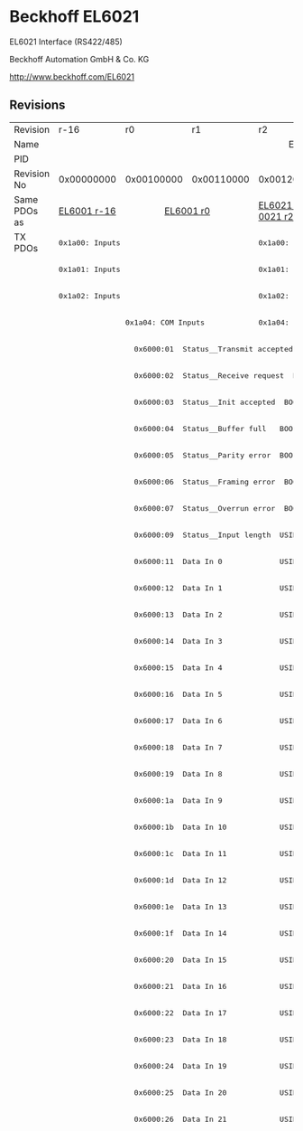 # Beckhoff EL6021

EL6021 Interface (RS422/485)

Beckhoff Automation GmbH & Co. KG

http://www.beckhoff.com/EL6021

## Revisions
<table>
<tr >
<td>Revision</td>
<td>r-16</td>
<td>r0</td>
<td>r1</td>
<td>r2</td>
<td>r3</td>
<td>r4</td>
<td>r5</td>
<td>r6</td>
</tr>
<tr >
<td>Name</td>
<td colspan=8 align="center">EL6021 Interface (RS422/485)</td>
</tr>
<tr >
<td>PID</td>
<td colspan=8 align="center">0x17853052</td>
</tr>
<tr >
<td>Revision No</td>
<td>0x00000000</td>
<td>0x00100000</td>
<td>0x00110000</td>
<td>0x00120000</td>
<td>0x00130000</td>
<td>0x00140000</td>
<td>0x00150000</td>
<td>0x00160000</td>
</tr>
<tr >
<td>Same PDOs as</td>
<td><a href="EL6001">EL6001 r-16</a></td>
<td colspan=2 align="center"><a href="EL6001">EL6001 r0</a></td>
<td><a href="EL6021-0021">EL6021-0021 r2</a></td>
<td><a href="EL6021-0021">EL6021-0021 r3</a></td>
<td><a href="EL6021-0021">EL6021-0021 r4</a></td>
<td colspan=2 align="center"><a href="EL6021-0021">EL6021-0021 r5</a><br/><a href="EL6021-0021">EL6021-0021 r6</a></td>
</tr>
<tr class="txpdo pdosection">
<td rowspan=200 valign=top>TX PDOs</td>
<td colspan=3 align="left"><pre>0x1a00: Inputs</pre></td>
<td colspan=5 align="left"><pre>0x1a00: TxPDO-Map Inputs</pre></td>
<td></td>
</tr>
<tr class="txpdo pdosection">
<td colspan=3 align="left"><pre>0x1a01: Inputs</pre></td>
<td colspan=5 align="left"><pre>0x1a01: TxPDO-Map Inputs</pre></td>
</tr>
<tr class="txpdo pdosection">
<td colspan=3 align="left"><pre>0x1a02: Inputs</pre></td>
<td colspan=5 align="left"><pre>0x1a02: TxPDO-Map Inputs</pre></td>
</tr>
<tr class="txpdo pdosection">
<td></td>
<td colspan=2 align="left"><pre>0x1a04: COM Inputs</pre></td>
<td colspan=5 align="left"><pre>0x1a04: COM TxPDO-Map Inputs</pre></td>
</tr>
<tr class="txpdo">
<td></td>
<td colspan=7 align="left"><pre>  0x6000:01  Status__Transmit accepted  BOOL</pre></td>
</tr>
<tr class="txpdo">
<td></td>
<td colspan=7 align="left"><pre>  0x6000:02  Status__Receive request  BOOL</pre></td>
</tr>
<tr class="txpdo">
<td></td>
<td colspan=7 align="left"><pre>  0x6000:03  Status__Init accepted  BOOL</pre></td>
</tr>
<tr class="txpdo">
<td></td>
<td colspan=7 align="left"><pre>  0x6000:04  Status__Buffer full   BOOL</pre></td>
</tr>
<tr class="txpdo">
<td></td>
<td colspan=7 align="left"><pre>  0x6000:05  Status__Parity error  BOOL</pre></td>
</tr>
<tr class="txpdo">
<td></td>
<td colspan=7 align="left"><pre>  0x6000:06  Status__Framing error  BOOL</pre></td>
</tr>
<tr class="txpdo">
<td></td>
<td colspan=7 align="left"><pre>  0x6000:07  Status__Overrun error  BOOL</pre></td>
</tr>
<tr class="txpdo">
<td></td>
<td colspan=7 align="left"><pre>  0x6000:09  Status__Input length  USINT</pre></td>
</tr>
<tr class="txpdo">
<td></td>
<td colspan=7 align="left"><pre>  0x6000:11  Data In 0             USINT</pre></td>
</tr>
<tr class="txpdo">
<td></td>
<td colspan=7 align="left"><pre>  0x6000:12  Data In 1             USINT</pre></td>
</tr>
<tr class="txpdo">
<td></td>
<td colspan=7 align="left"><pre>  0x6000:13  Data In 2             USINT</pre></td>
</tr>
<tr class="txpdo">
<td></td>
<td colspan=7 align="left"><pre>  0x6000:14  Data In 3             USINT</pre></td>
</tr>
<tr class="txpdo">
<td></td>
<td colspan=7 align="left"><pre>  0x6000:15  Data In 4             USINT</pre></td>
</tr>
<tr class="txpdo">
<td></td>
<td colspan=7 align="left"><pre>  0x6000:16  Data In 5             USINT</pre></td>
</tr>
<tr class="txpdo">
<td></td>
<td colspan=7 align="left"><pre>  0x6000:17  Data In 6             USINT</pre></td>
</tr>
<tr class="txpdo">
<td></td>
<td colspan=7 align="left"><pre>  0x6000:18  Data In 7             USINT</pre></td>
</tr>
<tr class="txpdo">
<td></td>
<td colspan=7 align="left"><pre>  0x6000:19  Data In 8             USINT</pre></td>
</tr>
<tr class="txpdo">
<td></td>
<td colspan=7 align="left"><pre>  0x6000:1a  Data In 9             USINT</pre></td>
</tr>
<tr class="txpdo">
<td></td>
<td colspan=7 align="left"><pre>  0x6000:1b  Data In 10            USINT</pre></td>
</tr>
<tr class="txpdo">
<td></td>
<td colspan=7 align="left"><pre>  0x6000:1c  Data In 11            USINT</pre></td>
</tr>
<tr class="txpdo">
<td></td>
<td colspan=7 align="left"><pre>  0x6000:1d  Data In 12            USINT</pre></td>
</tr>
<tr class="txpdo">
<td></td>
<td colspan=7 align="left"><pre>  0x6000:1e  Data In 13            USINT</pre></td>
</tr>
<tr class="txpdo">
<td></td>
<td colspan=7 align="left"><pre>  0x6000:1f  Data In 14            USINT</pre></td>
</tr>
<tr class="txpdo">
<td></td>
<td colspan=7 align="left"><pre>  0x6000:20  Data In 15            USINT</pre></td>
</tr>
<tr class="txpdo">
<td></td>
<td colspan=7 align="left"><pre>  0x6000:21  Data In 16            USINT</pre></td>
</tr>
<tr class="txpdo">
<td></td>
<td colspan=7 align="left"><pre>  0x6000:22  Data In 17            USINT</pre></td>
</tr>
<tr class="txpdo">
<td></td>
<td colspan=7 align="left"><pre>  0x6000:23  Data In 18            USINT</pre></td>
</tr>
<tr class="txpdo">
<td></td>
<td colspan=7 align="left"><pre>  0x6000:24  Data In 19            USINT</pre></td>
</tr>
<tr class="txpdo">
<td></td>
<td colspan=7 align="left"><pre>  0x6000:25  Data In 20            USINT</pre></td>
</tr>
<tr class="txpdo">
<td></td>
<td colspan=7 align="left"><pre>  0x6000:26  Data In 21            USINT</pre></td>
</tr>
<tr class="txpdo pdosection">
<td colspan=4 align="left"></td>
<td colspan=4 align="left"><pre>0x1a05: COM ext. inputs</pre></td>
</tr>
<tr class="txpdo">
<td colspan=4 align="left"></td>
<td colspan=4 align="left"><pre>  0x6001:01  Status__Transmit accepted  BOOL</pre></td>
</tr>
<tr class="txpdo">
<td colspan=4 align="left"></td>
<td colspan=4 align="left"><pre>  0x6001:02  Status__Receive request  BOOL</pre></td>
</tr>
<tr class="txpdo">
<td colspan=4 align="left"></td>
<td colspan=4 align="left"><pre>  0x6001:03  Status__Init accepted  BOOL</pre></td>
</tr>
<tr class="txpdo">
<td colspan=4 align="left"></td>
<td colspan=4 align="left"><pre>  0x6001:04  Status__Buffer full   BOOL</pre></td>
</tr>
<tr class="txpdo">
<td colspan=4 align="left"></td>
<td colspan=4 align="left"><pre>  0x6001:05  Status__Parity error  BOOL</pre></td>
</tr>
<tr class="txpdo">
<td colspan=4 align="left"></td>
<td colspan=4 align="left"><pre>  0x6001:06  Status__Framing error  BOOL</pre></td>
</tr>
<tr class="txpdo">
<td colspan=4 align="left"></td>
<td colspan=4 align="left"><pre>  0x6001:07  Status__Overrun error  BOOL</pre></td>
</tr>
<tr class="txpdo">
<td colspan=4 align="left"></td>
<td colspan=4 align="left"><pre>  0x6001:09  Status__Input length  USINT</pre></td>
</tr>
<tr class="txpdo">
<td colspan=4 align="left"></td>
<td colspan=4 align="left"><pre>  0x6001:11  Data In 0             UINT</pre></td>
</tr>
<tr class="txpdo">
<td colspan=4 align="left"></td>
<td colspan=4 align="left"><pre>  0x6001:12  Data In 1             UINT</pre></td>
</tr>
<tr class="txpdo">
<td colspan=4 align="left"></td>
<td colspan=4 align="left"><pre>  0x6001:13  Data In 2             UINT</pre></td>
</tr>
<tr class="txpdo">
<td colspan=4 align="left"></td>
<td colspan=4 align="left"><pre>  0x6001:14  Data In 3             UINT</pre></td>
</tr>
<tr class="txpdo">
<td colspan=4 align="left"></td>
<td colspan=4 align="left"><pre>  0x6001:15  Data In 4             UINT</pre></td>
</tr>
<tr class="txpdo">
<td colspan=4 align="left"></td>
<td colspan=4 align="left"><pre>  0x6001:16  Data In 5             UINT</pre></td>
</tr>
<tr class="txpdo">
<td colspan=4 align="left"></td>
<td colspan=4 align="left"><pre>  0x6001:17  Data In 6             UINT</pre></td>
</tr>
<tr class="txpdo">
<td colspan=4 align="left"></td>
<td colspan=4 align="left"><pre>  0x6001:18  Data In 7             UINT</pre></td>
</tr>
<tr class="txpdo">
<td colspan=4 align="left"></td>
<td colspan=4 align="left"><pre>  0x6001:19  Data In 8             UINT</pre></td>
</tr>
<tr class="txpdo">
<td colspan=4 align="left"></td>
<td colspan=4 align="left"><pre>  0x6001:1a  Data In 9             UINT</pre></td>
</tr>
<tr class="txpdo">
<td colspan=4 align="left"></td>
<td colspan=4 align="left"><pre>  0x6001:1b  Data In 10            UINT</pre></td>
</tr>
<tr class="txpdo">
<td colspan=4 align="left"></td>
<td colspan=4 align="left"><pre>  0x6001:1c  Data In 11            UINT</pre></td>
</tr>
<tr class="txpdo">
<td colspan=4 align="left"></td>
<td colspan=4 align="left"><pre>  0x6001:1d  Data In 12            UINT</pre></td>
</tr>
<tr class="txpdo">
<td colspan=4 align="left"></td>
<td colspan=4 align="left"><pre>  0x6001:1e  Data In 13            UINT</pre></td>
</tr>
<tr class="txpdo">
<td colspan=4 align="left"></td>
<td colspan=4 align="left"><pre>  0x6001:1f  Data In 14            UINT</pre></td>
</tr>
<tr class="txpdo">
<td colspan=4 align="left"></td>
<td colspan=4 align="left"><pre>  0x6001:20  Data In 15            UINT</pre></td>
</tr>
<tr class="txpdo">
<td colspan=4 align="left"></td>
<td colspan=4 align="left"><pre>  0x6001:21  Data In 16            UINT</pre></td>
</tr>
<tr class="txpdo">
<td colspan=4 align="left"></td>
<td colspan=4 align="left"><pre>  0x6001:22  Data In 17            UINT</pre></td>
</tr>
<tr class="txpdo">
<td colspan=4 align="left"></td>
<td colspan=4 align="left"><pre>  0x6001:23  Data In 18            UINT</pre></td>
</tr>
<tr class="txpdo">
<td colspan=4 align="left"></td>
<td colspan=4 align="left"><pre>  0x6001:24  Data In 19            UINT</pre></td>
</tr>
<tr class="txpdo">
<td colspan=4 align="left"></td>
<td colspan=4 align="left"><pre>  0x6001:25  Data In 20            UINT</pre></td>
</tr>
<tr class="txpdo">
<td colspan=4 align="left"></td>
<td colspan=4 align="left"><pre>  0x6001:26  Data In 21            UINT</pre></td>
</tr>
<tr class="txpdo">
<td colspan=4 align="left"></td>
<td colspan=4 align="left"><pre>  0x6001:27  Data In 22            UINT</pre></td>
</tr>
<tr class="txpdo">
<td colspan=4 align="left"></td>
<td colspan=4 align="left"><pre>  0x6001:28  Data In 23            UINT</pre></td>
</tr>
<tr class="txpdo">
<td colspan=4 align="left"></td>
<td colspan=4 align="left"><pre>  0x6001:29  Data In 24            UINT</pre></td>
</tr>
<tr class="txpdo">
<td colspan=4 align="left"></td>
<td colspan=4 align="left"><pre>  0x6001:2a  Data In 25            UINT</pre></td>
</tr>
<tr class="txpdo">
<td colspan=4 align="left"></td>
<td colspan=4 align="left"><pre>  0x6001:2b  Data In 26            UINT</pre></td>
</tr>
<tr class="txpdo">
<td colspan=4 align="left"></td>
<td colspan=4 align="left"><pre>  0x6001:2c  Data In 27            UINT</pre></td>
</tr>
<tr class="txpdo">
<td colspan=4 align="left"></td>
<td colspan=4 align="left"><pre>  0x6001:2d  Data In 28            UINT</pre></td>
</tr>
<tr class="txpdo">
<td colspan=4 align="left"></td>
<td colspan=4 align="left"><pre>  0x6001:2e  Data In 29            UINT</pre></td>
</tr>
<tr class="txpdo">
<td colspan=4 align="left"></td>
<td colspan=4 align="left"><pre>  0x6001:2f  Data In 30            UINT</pre></td>
</tr>
<tr class="txpdo">
<td colspan=4 align="left"></td>
<td colspan=4 align="left"><pre>  0x6001:30  Data In 31            UINT</pre></td>
</tr>
<tr class="txpdo">
<td colspan=4 align="left"></td>
<td colspan=4 align="left"><pre>  0x6001:31  Data In 32            UINT</pre></td>
</tr>
<tr class="txpdo">
<td colspan=4 align="left"></td>
<td colspan=4 align="left"><pre>  0x6001:32  Data In 33            UINT</pre></td>
</tr>
<tr class="txpdo">
<td colspan=4 align="left"></td>
<td colspan=4 align="left"><pre>  0x6001:33  Data In 34            UINT</pre></td>
</tr>
<tr class="txpdo">
<td colspan=4 align="left"></td>
<td colspan=4 align="left"><pre>  0x6001:34  Data In 35            UINT</pre></td>
</tr>
<tr class="txpdo">
<td colspan=4 align="left"></td>
<td colspan=4 align="left"><pre>  0x6001:35  Data In 36            UINT</pre></td>
</tr>
<tr class="txpdo">
<td colspan=4 align="left"></td>
<td colspan=4 align="left"><pre>  0x6001:36  Data In 37            UINT</pre></td>
</tr>
<tr class="txpdo">
<td colspan=4 align="left"></td>
<td colspan=4 align="left"><pre>  0x6001:37  Data In 38            UINT</pre></td>
</tr>
<tr class="txpdo">
<td colspan=4 align="left"></td>
<td colspan=4 align="left"><pre>  0x6001:38  Data In 39            UINT</pre></td>
</tr>
<tr class="txpdo">
<td colspan=4 align="left"></td>
<td colspan=4 align="left"><pre>  0x6001:39  Data In 40            UINT</pre></td>
</tr>
<tr class="txpdo">
<td colspan=4 align="left"></td>
<td colspan=4 align="left"><pre>  0x6001:3a  Data In 41            UINT</pre></td>
</tr>
<tr class="txpdo">
<td colspan=4 align="left"></td>
<td colspan=4 align="left"><pre>  0x6001:3b  Data In 42            UINT</pre></td>
</tr>
<tr class="txpdo">
<td colspan=4 align="left"></td>
<td colspan=4 align="left"><pre>  0x6001:3c  Data In 43            UINT</pre></td>
</tr>
<tr class="txpdo">
<td colspan=4 align="left"></td>
<td colspan=4 align="left"><pre>  0x6001:3d  Data In 44            UINT</pre></td>
</tr>
<tr class="txpdo">
<td colspan=4 align="left"></td>
<td colspan=4 align="left"><pre>  0x6001:3e  Data In 45            UINT</pre></td>
</tr>
<tr class="txpdo">
<td colspan=4 align="left"></td>
<td colspan=4 align="left"><pre>  0x6001:3f  Data In 46            UINT</pre></td>
</tr>
<tr class="txpdo">
<td colspan=4 align="left"></td>
<td colspan=4 align="left"><pre>  0x6001:40  Data In 47            UINT</pre></td>
</tr>
<tr class="txpdo">
<td colspan=4 align="left"></td>
<td colspan=4 align="left"><pre>  0x6001:41  Data In 48            UINT</pre></td>
</tr>
<tr class="txpdo">
<td colspan=4 align="left"></td>
<td colspan=4 align="left"><pre>  0x6001:42  Data In 49            UINT</pre></td>
</tr>
<tr class="txpdo pdosection">
<td colspan=6 align="left"></td>
<td colspan=2 align="left"><pre>0x1a06: COM TxPDO-Map Input 98 Byte</pre></td>
</tr>
<tr class="txpdo">
<td colspan=6 align="left"></td>
<td colspan=2 align="left"><pre>  0x6000:01  Status__Transmit accepted  BOOL</pre></td>
</tr>
<tr class="txpdo">
<td colspan=6 align="left"></td>
<td colspan=2 align="left"><pre>  0x6000:02  Status__Receive request  BOOL</pre></td>
</tr>
<tr class="txpdo">
<td colspan=6 align="left"></td>
<td colspan=2 align="left"><pre>  0x6000:03  Status__Init accepted  BOOL</pre></td>
</tr>
<tr class="txpdo">
<td colspan=6 align="left"></td>
<td colspan=2 align="left"><pre>  0x6000:04  Status__Buffer full   BOOL</pre></td>
</tr>
<tr class="txpdo">
<td colspan=6 align="left"></td>
<td colspan=2 align="left"><pre>  0x6000:05  Status__Parity error  BOOL</pre></td>
</tr>
<tr class="txpdo">
<td colspan=6 align="left"></td>
<td colspan=2 align="left"><pre>  0x6000:06  Status__Framing error  BOOL</pre></td>
</tr>
<tr class="txpdo">
<td colspan=6 align="left"></td>
<td colspan=2 align="left"><pre>  0x6000:07  Status__Overrun error  BOOL</pre></td>
</tr>
<tr class="txpdo">
<td colspan=6 align="left"></td>
<td colspan=2 align="left"><pre>  0x6000:09  Status__Input length  USINT</pre></td>
</tr>
<tr class="txpdo">
<td colspan=6 align="left"></td>
<td colspan=2 align="left"><pre>  0x6000:11  Data In 0             USINT</pre></td>
</tr>
<tr class="txpdo">
<td colspan=6 align="left"></td>
<td colspan=2 align="left"><pre>  0x6000:12  Data In 1             USINT</pre></td>
</tr>
<tr class="txpdo">
<td colspan=6 align="left"></td>
<td colspan=2 align="left"><pre>  0x6000:13  Data In 2             USINT</pre></td>
</tr>
<tr class="txpdo">
<td colspan=6 align="left"></td>
<td colspan=2 align="left"><pre>  0x6000:14  Data In 3             USINT</pre></td>
</tr>
<tr class="txpdo">
<td colspan=6 align="left"></td>
<td colspan=2 align="left"><pre>  0x6000:15  Data In 4             USINT</pre></td>
</tr>
<tr class="txpdo">
<td colspan=6 align="left"></td>
<td colspan=2 align="left"><pre>  0x6000:16  Data In 5             USINT</pre></td>
</tr>
<tr class="txpdo">
<td colspan=6 align="left"></td>
<td colspan=2 align="left"><pre>  0x6000:17  Data In 6             USINT</pre></td>
</tr>
<tr class="txpdo">
<td colspan=6 align="left"></td>
<td colspan=2 align="left"><pre>  0x6000:18  Data In 7             USINT</pre></td>
</tr>
<tr class="txpdo">
<td colspan=6 align="left"></td>
<td colspan=2 align="left"><pre>  0x6000:19  Data In 8             USINT</pre></td>
</tr>
<tr class="txpdo">
<td colspan=6 align="left"></td>
<td colspan=2 align="left"><pre>  0x6000:1a  Data In 9             USINT</pre></td>
</tr>
<tr class="txpdo">
<td colspan=6 align="left"></td>
<td colspan=2 align="left"><pre>  0x6000:1b  Data In 10            USINT</pre></td>
</tr>
<tr class="txpdo">
<td colspan=6 align="left"></td>
<td colspan=2 align="left"><pre>  0x6000:1c  Data In 11            USINT</pre></td>
</tr>
<tr class="txpdo">
<td colspan=6 align="left"></td>
<td colspan=2 align="left"><pre>  0x6000:1d  Data In 12            USINT</pre></td>
</tr>
<tr class="txpdo">
<td colspan=6 align="left"></td>
<td colspan=2 align="left"><pre>  0x6000:1e  Data In 13            USINT</pre></td>
</tr>
<tr class="txpdo">
<td colspan=6 align="left"></td>
<td colspan=2 align="left"><pre>  0x6000:1f  Data In 14            USINT</pre></td>
</tr>
<tr class="txpdo">
<td colspan=6 align="left"></td>
<td colspan=2 align="left"><pre>  0x6000:20  Data In 15            USINT</pre></td>
</tr>
<tr class="txpdo">
<td colspan=6 align="left"></td>
<td colspan=2 align="left"><pre>  0x6000:21  Data In 16            USINT</pre></td>
</tr>
<tr class="txpdo">
<td colspan=6 align="left"></td>
<td colspan=2 align="left"><pre>  0x6000:22  Data In 17            USINT</pre></td>
</tr>
<tr class="txpdo">
<td colspan=6 align="left"></td>
<td colspan=2 align="left"><pre>  0x6000:23  Data In 18            USINT</pre></td>
</tr>
<tr class="txpdo">
<td colspan=6 align="left"></td>
<td colspan=2 align="left"><pre>  0x6000:24  Data In 19            USINT</pre></td>
</tr>
<tr class="txpdo">
<td colspan=6 align="left"></td>
<td colspan=2 align="left"><pre>  0x6000:25  Data In 20            USINT</pre></td>
</tr>
<tr class="txpdo">
<td colspan=6 align="left"></td>
<td colspan=2 align="left"><pre>  0x6000:26  Data In 21            USINT</pre></td>
</tr>
<tr class="txpdo">
<td colspan=6 align="left"></td>
<td colspan=2 align="left"><pre>  0x6000:27  Data In 22            USINT</pre></td>
</tr>
<tr class="txpdo">
<td colspan=6 align="left"></td>
<td colspan=2 align="left"><pre>  0x6000:28  Data In 23            USINT</pre></td>
</tr>
<tr class="txpdo">
<td colspan=6 align="left"></td>
<td colspan=2 align="left"><pre>  0x6000:29  Data In 24            USINT</pre></td>
</tr>
<tr class="txpdo">
<td colspan=6 align="left"></td>
<td colspan=2 align="left"><pre>  0x6000:2a  Data In 25            USINT</pre></td>
</tr>
<tr class="txpdo">
<td colspan=6 align="left"></td>
<td colspan=2 align="left"><pre>  0x6000:2b  Data In 26            USINT</pre></td>
</tr>
<tr class="txpdo">
<td colspan=6 align="left"></td>
<td colspan=2 align="left"><pre>  0x6000:2c  Data In 27            USINT</pre></td>
</tr>
<tr class="txpdo">
<td colspan=6 align="left"></td>
<td colspan=2 align="left"><pre>  0x6000:2d  Data In 28            USINT</pre></td>
</tr>
<tr class="txpdo">
<td colspan=6 align="left"></td>
<td colspan=2 align="left"><pre>  0x6000:2e  Data In 29            USINT</pre></td>
</tr>
<tr class="txpdo">
<td colspan=6 align="left"></td>
<td colspan=2 align="left"><pre>  0x6000:2f  Data In 30            USINT</pre></td>
</tr>
<tr class="txpdo">
<td colspan=6 align="left"></td>
<td colspan=2 align="left"><pre>  0x6000:30  Data In 31            USINT</pre></td>
</tr>
<tr class="txpdo">
<td colspan=6 align="left"></td>
<td colspan=2 align="left"><pre>  0x6000:31  Data In 32            USINT</pre></td>
</tr>
<tr class="txpdo">
<td colspan=6 align="left"></td>
<td colspan=2 align="left"><pre>  0x6000:32  Data In 33            USINT</pre></td>
</tr>
<tr class="txpdo">
<td colspan=6 align="left"></td>
<td colspan=2 align="left"><pre>  0x6000:33  Data In 34            USINT</pre></td>
</tr>
<tr class="txpdo">
<td colspan=6 align="left"></td>
<td colspan=2 align="left"><pre>  0x6000:34  Data In 35            USINT</pre></td>
</tr>
<tr class="txpdo">
<td colspan=6 align="left"></td>
<td colspan=2 align="left"><pre>  0x6000:35  Data In 36            USINT</pre></td>
</tr>
<tr class="txpdo">
<td colspan=6 align="left"></td>
<td colspan=2 align="left"><pre>  0x6000:36  Data In 37            USINT</pre></td>
</tr>
<tr class="txpdo">
<td colspan=6 align="left"></td>
<td colspan=2 align="left"><pre>  0x6000:37  Data In 38            USINT</pre></td>
</tr>
<tr class="txpdo">
<td colspan=6 align="left"></td>
<td colspan=2 align="left"><pre>  0x6000:38  Data In 39            USINT</pre></td>
</tr>
<tr class="txpdo">
<td colspan=6 align="left"></td>
<td colspan=2 align="left"><pre>  0x6000:39  Data In 40            USINT</pre></td>
</tr>
<tr class="txpdo">
<td colspan=6 align="left"></td>
<td colspan=2 align="left"><pre>  0x6000:3a  Data In 41            USINT</pre></td>
</tr>
<tr class="txpdo">
<td colspan=6 align="left"></td>
<td colspan=2 align="left"><pre>  0x6000:3b  Data In 42            USINT</pre></td>
</tr>
<tr class="txpdo">
<td colspan=6 align="left"></td>
<td colspan=2 align="left"><pre>  0x6000:3c  Data In 43            USINT</pre></td>
</tr>
<tr class="txpdo">
<td colspan=6 align="left"></td>
<td colspan=2 align="left"><pre>  0x6000:3d  Data In 44            USINT</pre></td>
</tr>
<tr class="txpdo">
<td colspan=6 align="left"></td>
<td colspan=2 align="left"><pre>  0x6000:3e  Data In 45            USINT</pre></td>
</tr>
<tr class="txpdo">
<td colspan=6 align="left"></td>
<td colspan=2 align="left"><pre>  0x6000:3f  Data In 46            USINT</pre></td>
</tr>
<tr class="txpdo">
<td colspan=6 align="left"></td>
<td colspan=2 align="left"><pre>  0x6000:40  Data In 47            USINT</pre></td>
</tr>
<tr class="txpdo">
<td colspan=6 align="left"></td>
<td colspan=2 align="left"><pre>  0x6000:41  Data In 48            USINT</pre></td>
</tr>
<tr class="txpdo">
<td colspan=6 align="left"></td>
<td colspan=2 align="left"><pre>  0x6000:42  Data In 49            USINT</pre></td>
</tr>
<tr class="txpdo">
<td colspan=6 align="left"></td>
<td colspan=2 align="left"><pre>  0x6000:43  Data In 50            USINT</pre></td>
</tr>
<tr class="txpdo">
<td colspan=6 align="left"></td>
<td colspan=2 align="left"><pre>  0x6000:44  Data In 51            USINT</pre></td>
</tr>
<tr class="txpdo">
<td colspan=6 align="left"></td>
<td colspan=2 align="left"><pre>  0x6000:45  Data In 52            USINT</pre></td>
</tr>
<tr class="txpdo">
<td colspan=6 align="left"></td>
<td colspan=2 align="left"><pre>  0x6000:46  Data In 53            USINT</pre></td>
</tr>
<tr class="txpdo">
<td colspan=6 align="left"></td>
<td colspan=2 align="left"><pre>  0x6000:47  Data In 54            USINT</pre></td>
</tr>
<tr class="txpdo">
<td colspan=6 align="left"></td>
<td colspan=2 align="left"><pre>  0x6000:48  Data In 55            USINT</pre></td>
</tr>
<tr class="txpdo">
<td colspan=6 align="left"></td>
<td colspan=2 align="left"><pre>  0x6000:49  Data In 56            USINT</pre></td>
</tr>
<tr class="txpdo">
<td colspan=6 align="left"></td>
<td colspan=2 align="left"><pre>  0x6000:4a  Data In 57            USINT</pre></td>
</tr>
<tr class="txpdo">
<td colspan=6 align="left"></td>
<td colspan=2 align="left"><pre>  0x6000:4b  Data In 58            USINT</pre></td>
</tr>
<tr class="txpdo">
<td colspan=6 align="left"></td>
<td colspan=2 align="left"><pre>  0x6000:4c  Data In 59            USINT</pre></td>
</tr>
<tr class="txpdo">
<td colspan=6 align="left"></td>
<td colspan=2 align="left"><pre>  0x6000:4d  Data In 60            USINT</pre></td>
</tr>
<tr class="txpdo">
<td colspan=6 align="left"></td>
<td colspan=2 align="left"><pre>  0x6000:4e  Data In 61            USINT</pre></td>
</tr>
<tr class="txpdo">
<td colspan=6 align="left"></td>
<td colspan=2 align="left"><pre>  0x6000:4f  Data In 62            USINT</pre></td>
</tr>
<tr class="txpdo">
<td colspan=6 align="left"></td>
<td colspan=2 align="left"><pre>  0x6000:50  Data In 63            USINT</pre></td>
</tr>
<tr class="txpdo">
<td colspan=6 align="left"></td>
<td colspan=2 align="left"><pre>  0x6000:51  Data In 64            USINT</pre></td>
</tr>
<tr class="txpdo">
<td colspan=6 align="left"></td>
<td colspan=2 align="left"><pre>  0x6000:52  Data In 65            USINT</pre></td>
</tr>
<tr class="txpdo">
<td colspan=6 align="left"></td>
<td colspan=2 align="left"><pre>  0x6000:53  Data In 66            USINT</pre></td>
</tr>
<tr class="txpdo">
<td colspan=6 align="left"></td>
<td colspan=2 align="left"><pre>  0x6000:54  Data In 67            USINT</pre></td>
</tr>
<tr class="txpdo">
<td colspan=6 align="left"></td>
<td colspan=2 align="left"><pre>  0x6000:55  Data In 68            USINT</pre></td>
</tr>
<tr class="txpdo">
<td colspan=6 align="left"></td>
<td colspan=2 align="left"><pre>  0x6000:56  Data In 69            USINT</pre></td>
</tr>
<tr class="txpdo">
<td colspan=6 align="left"></td>
<td colspan=2 align="left"><pre>  0x6000:57  Data In 70            USINT</pre></td>
</tr>
<tr class="txpdo">
<td colspan=6 align="left"></td>
<td colspan=2 align="left"><pre>  0x6000:58  Data In 71            USINT</pre></td>
</tr>
<tr class="txpdo">
<td colspan=6 align="left"></td>
<td colspan=2 align="left"><pre>  0x6000:59  Data In 72            USINT</pre></td>
</tr>
<tr class="txpdo">
<td colspan=6 align="left"></td>
<td colspan=2 align="left"><pre>  0x6000:5a  Data In 73            USINT</pre></td>
</tr>
<tr class="txpdo">
<td colspan=6 align="left"></td>
<td colspan=2 align="left"><pre>  0x6000:5b  Data In 74            USINT</pre></td>
</tr>
<tr class="txpdo">
<td colspan=6 align="left"></td>
<td colspan=2 align="left"><pre>  0x6000:5c  Data In 75            USINT</pre></td>
</tr>
<tr class="txpdo">
<td colspan=6 align="left"></td>
<td colspan=2 align="left"><pre>  0x6000:5d  Data In 76            USINT</pre></td>
</tr>
<tr class="txpdo">
<td colspan=6 align="left"></td>
<td colspan=2 align="left"><pre>  0x6000:5e  Data In 77            USINT</pre></td>
</tr>
<tr class="txpdo">
<td colspan=6 align="left"></td>
<td colspan=2 align="left"><pre>  0x6000:5f  Data In 78            USINT</pre></td>
</tr>
<tr class="txpdo">
<td colspan=6 align="left"></td>
<td colspan=2 align="left"><pre>  0x6000:60  Data In 79            USINT</pre></td>
</tr>
<tr class="txpdo">
<td colspan=6 align="left"></td>
<td colspan=2 align="left"><pre>  0x6000:61  Data In 80            USINT</pre></td>
</tr>
<tr class="txpdo">
<td colspan=6 align="left"></td>
<td colspan=2 align="left"><pre>  0x6000:62  Data In 81            USINT</pre></td>
</tr>
<tr class="txpdo">
<td colspan=6 align="left"></td>
<td colspan=2 align="left"><pre>  0x6000:63  Data In 82            USINT</pre></td>
</tr>
<tr class="txpdo">
<td colspan=6 align="left"></td>
<td colspan=2 align="left"><pre>  0x6000:64  Data In 83            USINT</pre></td>
</tr>
<tr class="txpdo">
<td colspan=6 align="left"></td>
<td colspan=2 align="left"><pre>  0x6000:65  Data In 84            USINT</pre></td>
</tr>
<tr class="txpdo">
<td colspan=6 align="left"></td>
<td colspan=2 align="left"><pre>  0x6000:66  Data In 85            USINT</pre></td>
</tr>
<tr class="txpdo">
<td colspan=6 align="left"></td>
<td colspan=2 align="left"><pre>  0x6000:67  Data In 86            USINT</pre></td>
</tr>
<tr class="txpdo">
<td colspan=6 align="left"></td>
<td colspan=2 align="left"><pre>  0x6000:68  Data In 87            USINT</pre></td>
</tr>
<tr class="txpdo">
<td colspan=6 align="left"></td>
<td colspan=2 align="left"><pre>  0x6000:69  Data In 88            USINT</pre></td>
</tr>
<tr class="txpdo">
<td colspan=6 align="left"></td>
<td colspan=2 align="left"><pre>  0x6000:6a  Data In 89            USINT</pre></td>
</tr>
<tr class="txpdo">
<td colspan=6 align="left"></td>
<td colspan=2 align="left"><pre>  0x6000:6b  Data In 90            USINT</pre></td>
</tr>
<tr class="txpdo">
<td colspan=6 align="left"></td>
<td colspan=2 align="left"><pre>  0x6000:6c  Data In 91            USINT</pre></td>
</tr>
<tr class="txpdo">
<td colspan=6 align="left"></td>
<td colspan=2 align="left"><pre>  0x6000:6d  Data In 92            USINT</pre></td>
</tr>
<tr class="txpdo">
<td colspan=6 align="left"></td>
<td colspan=2 align="left"><pre>  0x6000:6e  Data In 93            USINT</pre></td>
</tr>
<tr class="txpdo">
<td colspan=6 align="left"></td>
<td colspan=2 align="left"><pre>  0x6000:6f  Data In 94            USINT</pre></td>
</tr>
<tr class="txpdo">
<td colspan=6 align="left"></td>
<td colspan=2 align="left"><pre>  0x6000:70  Data In 95            USINT</pre></td>
</tr>
<tr class="txpdo">
<td colspan=6 align="left"></td>
<td colspan=2 align="left"><pre>  0x6000:71  Data In 96            USINT</pre></td>
</tr>
<tr class="txpdo">
<td colspan=6 align="left"></td>
<td colspan=2 align="left"><pre>  0x6000:72  Data In 97            USINT</pre></td>
</tr>
<tr class="rxpdo pdosection">
<td rowspan=6 valign=top>RX PDOs</td>
<td colspan=3 align="left"><pre>0x1600: Outputs</pre></td>
<td colspan=5 align="left"><pre>0x1600: RxPDO-Map Outputs</pre></td>
<td></td>
</tr>
<tr class="rxpdo pdosection">
<td colspan=3 align="left"><pre>0x1601: Outputs</pre></td>
<td colspan=5 align="left"><pre>0x1601: RxPDO-Map Outputs</pre></td>
</tr>
<tr class="rxpdo pdosection">
<td colspan=3 align="left"><pre>0x1602: Outputs</pre></td>
<td colspan=5 align="left"><pre>0x1602: RxPDO-Map Outputs</pre></td>
</tr>
<tr class="rxpdo pdosection">
<td></td>
<td colspan=2 align="left"><pre>0x1604: COM Outputs</pre></td>
<td colspan=5 align="left"><pre>0x1604: COM RxPDO-Map Outputs</pre></td>
</tr>
<tr class="rxpdo pdosection">
<td colspan=4 align="left"></td>
<td colspan=4 align="left"><pre>0x1605: COM ext. outputs</pre></td>
</tr>
<tr class="rxpdo pdosection">
<td colspan=6 align="left"></td>
<td colspan=2 align="left"><pre>0x1606: COM RxPDO-Map Output 98 Byte</pre></td>
</tr>
</table>
